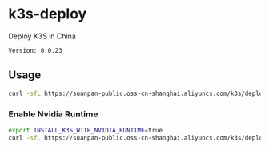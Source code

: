 # k3s-deploy
Deploy K3S in China

`Version: 0.0.23`

## Usage
``` bash
curl -sfL https://suanpan-public.oss-cn-shanghai.aliyuncs.com/k3s/deploy.sh | sh -
```

### Enable Nvidia Runtime
``` bash
export INSTALL_K3S_WITH_NVIDIA_RUNTIME=true
curl -sfL https://suanpan-public.oss-cn-shanghai.aliyuncs.com/k3s/deploy.sh | sh -
```
